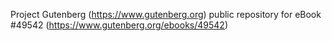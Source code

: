 Project Gutenberg (https://www.gutenberg.org) public repository for
eBook #49542 (https://www.gutenberg.org/ebooks/49542)
